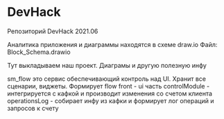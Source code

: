# DevHack
Репозиторий DevHack 2021.06

Аналитика приложения и диаграммы находятся в схеме draw.io
Файл: Block_Schema.drawio

Тут выкладываем наш проект.
Диаграмы и другую полезную инфу

sm_flow это сервис обеспечивающий контроль над UI. Хранит все сценарии, виджеты. Формирует flow
front - ui часть
controlModule - интегрируется с кафкой и производит изменения со счетом клиента
operationsLog - собирает инфу из кафки  и формирует лог операций и запросов  к счету
